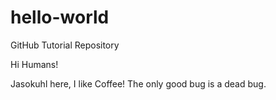 # hello-world
GitHub Tutorial Repository

Hi Humans!

Jasokuhl here, I like Coffee!
The only good bug is a dead bug.
